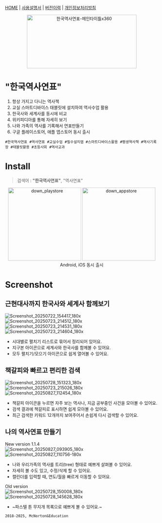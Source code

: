 [HOME](https://mcnorton.github.io/korea_history) | 
[사용설명서](https://mcnorton.github.io/korea_history/wiki) | 
[버전이력](https://mcnorton.github.io/korea_history/history) |
[개인정보처리방침](https://mcnorton.github.io/korea_history/privacy)

<p align="center">
  <img width="360" height="176" alt="한국역사연표-메인타이틀x360" src="https://github.com/user-attachments/assets/4d7176c3-8485-467f-8f66-7c4df3bcfe81" /><br />
</p>

# "한국역사연표"

1. 항상 가지고 다니는 역사책
2. 교실 스마트디바이스 태블릿에 설치하여 역사수업 활용
3. 한국사와 세계사를 동시에 비교
4. 위키피디아를 통해 자세히 보기
5. 나와 가족의 역사를 기록해서 연표만들기
6. 구글 플레이스토어, 애플 앱스토어 동시 출시

```
#한국역사연표 #역사연표 #교실수업 #필수설치앱 #스마트디바이스활용 #평생역사책 #역사기록장 #태블릿활용 #초등사회 #역사교과
```
  
# Install

> 검색어 : **"한국역사연표"**, "역사연표"

<p align="center">
  <a href="https://play.google.com/store/apps/details?id=com.mcnorton.korea_history" target="korea_history"><img width="240" alt="down_playstore" src="https://github.com/user-attachments/assets/f5146e1a-9c16-443e-94a3-8e30b6be361c" /></a>
  <a href="https://apps.apple.com/kr/app/한국역사연표/id6749217619" target="korea_history"><img width="240" alt="down_appstore" src="https://github.com/user-attachments/assets/58300596-90a5-424f-b4d9-75cad84d265f" /></a><br />
  Android, iOS 동시 출시
</p>

# Screenshot

## 근현대사까지 한국사와 세계사 함께보기
![Screenshot_20250722_154417_180x](https://github.com/user-attachments/assets/28321761-b39d-4cc4-b6cf-817cda6f85e9)
![Screenshot_20250723_214512_180x](https://github.com/user-attachments/assets/019ec400-7697-43b5-84f0-cddd81f3e6d6)
![Screenshot_20250723_214531_180x](https://github.com/user-attachments/assets/a20c8e78-4710-4d33-8e3f-618e6c20eaa8)
![Screenshot_20250723_214604_180x](https://github.com/user-attachments/assets/5d3e07cd-a061-423c-a362-b5f591a937f0)

- 시대별로 펼치기 리스트로 묶어서 정리되어 있어요.
- 지구본 아이콘으로 세계사와 한국사를 함께볼 수 있어요.
- 모두 펼치기/모으기 아이콘으로 쉽게 열어볼 수 있어요.

## 책갈피와 빠르고 편리한 검색
![Screenshot_20250728_151323_180x](https://github.com/user-attachments/assets/bc41b2e8-e844-4fdd-831c-95f4eec8b16f)
![Screenshot_20250723_215026_180x](https://github.com/user-attachments/assets/9a114e4b-30f4-4e27-bbbf-e5811478651e)
![Screenshot_20250827_112454_180x](https://github.com/user-attachments/assets/3144ea21-770f-419b-b89a-86fe88677320)


- 책갈피 아이콘을 누르면 자주 보는 역사나, 지금 공부중인 사건을 모아볼 수 있어요.
- 검색 결과에 책갈피로 표시하면 쉽게 모아볼 수 있어요.
- 최근 검색한 키워드 12개까지 보여주어서 손쉽게 다시 검색할 수 있어요.

## 나의 역사연표 만들기
New version 1.1.4  
![Screenshot_20250827_093905_180x](https://github.com/user-attachments/assets/03049e49-3c5c-4edc-947e-cff118cd3cdb)
![Screenshot_20250827_110756-180x](https://github.com/user-attachments/assets/03940ea0-7534-4138-9e2f-eb475053cd84)

- 나와 우리가족의 역사를 트리(tree) 형태로 예쁘게 살펴볼 수 있어요.
- 자세히 볼 수도 있고, 수정/삭제 할 수 있어요.
- 캘린더를 입력할 때, 연도/월을 빠르게 이동할 수 있어요.

Old version  
![Screenshot_20250728_150008_180x](https://github.com/user-attachments/assets/5fcac463-627b-4944-b353-c287cab7c62f)
![Screenshot_20250728_145628_180x](https://github.com/user-attachments/assets/9bc88abe-38f6-47c1-898f-4446fbfd90c1)

- ~파스텔 톤 무지개 목록으로 예쁘게 볼 수 있어요.~

```
2018-2025, McNorton&Education
```
